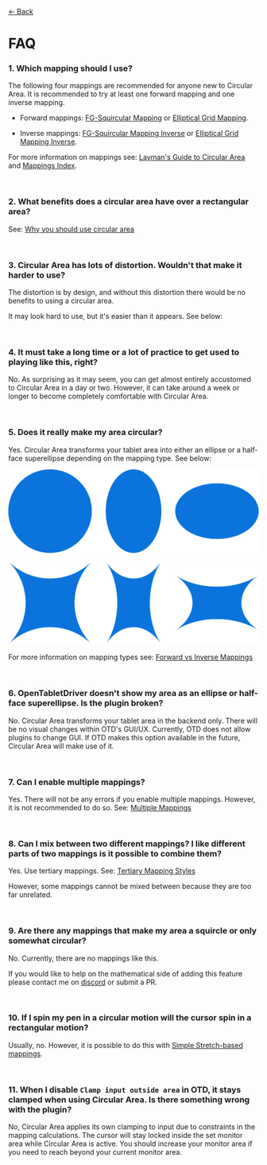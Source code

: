 [<- Back](https://github.com/Kuuuube/Circular_Area/blob/main/README.md#circular-area-plugin-for-opentabletdriver-)

# FAQ

### 1. Which mapping should I use?

The following four mappings are recommended for anyone new to Circular Area. It is recommended to try at least one forward mapping and one inverse mapping.

- Forward mappings: [FG-Squircular Mapping](https://github.com/Kuuuube/Circular_Area/blob/main/wiki/mappings/fg_squircular_mapping.md#fg-squircular-mapping) or [Elliptical Grid Mapping](https://github.com/Kuuuube/Circular_Area/blob/main/wiki/mappings/elliptical_grid_mapping.md#elliptical-grid-mapping).

- Inverse mappings: [FG-Squircular Mapping Inverse](https://github.com/Kuuuube/Circular_Area/blob/main/wiki/mappings/fg_squircular_mapping.md#fg-squircular-mapping-inverse) or [Elliptical Grid Mapping Inverse](https://github.com/Kuuuube/Circular_Area/blob/main/wiki/mappings/elliptical_grid_mapping.md#elliptical-grid-mapping-inverse).

For more information on mappings see: [Layman's Guide to Circular Area](https://github.com/Kuuuube/Circular_Area/blob/main/wiki/layman_s_guide_to_circular_area.md#laymans-guide-to-circular-area) and [Mappings Index](https://github.com/Kuuuube/Circular_Area/blob/main/wiki/mappings_index.md#mappings-index).

<br>

### 2. What benefits does a circular area have over a rectangular area?

See: [Why you should use circular area](https://github.com/Kuuuube/Circular_Area/blob/main/wiki/layman_s_guide_to_circular_area.md#why-you-should-use-circular-area)

<br>

### 3. Circular Area has lots of distortion. Wouldn't that make it harder to use?

The distortion is by design, and without this distortion there would be no benefits to using a circular area.

It may look hard to use, but it's easier than it appears. See below:

<br>

### 4. It must take a long time or a lot of practice to get used to playing like this, right?

No. As surprising as it may seem, you can get almost entirely accustomed to Circular Area in a day or two. However, it can take around a week or longer to become completely comfortable with Circular Area.

<br>

### 5. Does it really make my area circular?

Yes. Circular Area transforms your tablet area into either an ellipse or a half-face superellipse depending on the mapping type. See below:

![](https://raw.githubusercontent.com/Kuuuube/Circular_Area/main/wiki/images/area_visualizations/ellipse_transformation_examples.png)

![](https://raw.githubusercontent.com/Kuuuube/Circular_Area/main/wiki/images/area_visualizations/half-face_superellipse_transformation_examples.png)

For more information on mapping types see: [Forward vs Inverse Mappings](https://github.com/Kuuuube/Circular_Area/blob/main/wiki/layman_s_guide_to_circular_area.md#forward-vs-inverse-mappings)

<br>

### 6. OpenTabletDriver doesn't show my area as an ellipse or half-face superellipse. Is the plugin broken?

No. Circular Area transforms your tablet area in the backend only. There will be no visual changes within OTD's GUI/UX. Currently, OTD does not allow plugins to change GUI. If OTD makes this option available in the future, Circular Area will make use of it.

<br>

### 7. Can I enable multiple mappings?

Yes. There will not be any errors if you enable multiple mappings. However, it is not recommended to do so. See: [Multiple Mappings](https://github.com/Kuuuube/Circular_Area/blob/main/wiki/layman_s_guide_to_circular_area.md#multiple-mappings)

<br>

### 8. Can I mix between two different mappings? I like different parts of two mappings is it possible to combine them?

Yes. Use tertiary mappings. See: [Tertiary Mapping Styles](https://github.com/Kuuuube/Circular_Area/blob/main/wiki/layman_s_guide_to_circular_area.md#tertiary-mapping-styles)

However, some mappings cannot be mixed between because they are too far unrelated.

<br>

### 9. Are there any mappings that make my area a squircle or only somewhat circular?

No. Currently, there are no mappings like this.

If you would like to help on the mathematical side of adding this feature please contact me on [discord](https://discord.gg/T5vEAh4ruF) or submit a PR.

<br>

### 10. If I spin my pen in a circular motion will the cursor spin in a rectangular motion?

Usually, no. However, it is possible to do this with [Simple Stretch-based mappings](https://github.com/Kuuuube/Circular_Area/blob/main/wiki/mappings_index.md#simple-stretch).

<br>

### 11. When I disable `Clamp input outside area` in OTD, it stays clamped when using Circular Area. Is there something wrong with the plugin?

No, Circular Area applies its own clamping to input due to constraints in the mapping calculations. The cursor will stay locked inside the set monitor area while Circular Area is active. You should increase your monitor area if you need to reach beyond your current monitor area.